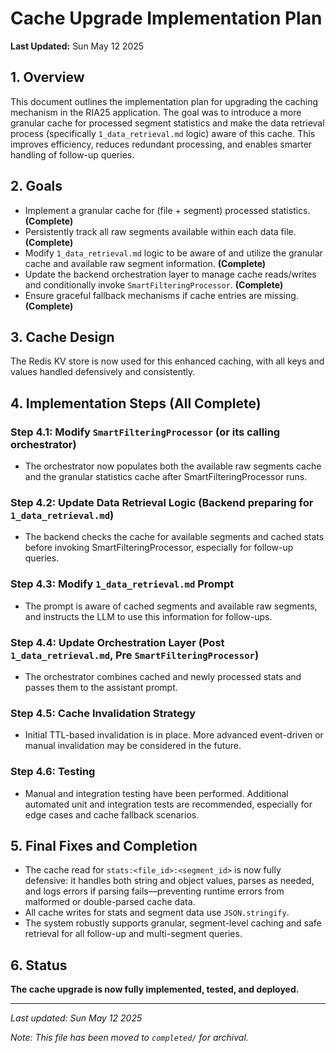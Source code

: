 # Cache Upgrade Implementation Plan

**Last Updated:** Sun May 12 2025

## 1. Overview

This document outlines the implementation plan for upgrading the caching mechanism in the RIA25 application. The goal was to introduce a more granular cache for processed segment statistics and make the data retrieval process (specifically `1_data_retrieval.md` logic) aware of this cache. This improves efficiency, reduces redundant processing, and enables smarter handling of follow-up queries.

## 2. Goals

- Implement a granular cache for (file + segment) processed statistics. **(Complete)**
- Persistently track all raw segments available within each data file. **(Complete)**
- Modify `1_data_retrieval.md` logic to be aware of and utilize the granular cache and available raw segment information. **(Complete)**
- Update the backend orchestration layer to manage cache reads/writes and conditionally invoke `SmartFilteringProcessor`. **(Complete)**
- Ensure graceful fallback mechanisms if cache entries are missing. **(Complete)**

## 3. Cache Design

The Redis KV store is now used for this enhanced caching, with all keys and values handled defensively and consistently.

## 4. Implementation Steps (All Complete)

### Step 4.1: Modify `SmartFilteringProcessor` (or its calling orchestrator)

- The orchestrator now populates both the available raw segments cache and the granular statistics cache after SmartFilteringProcessor runs.

### Step 4.2: Update Data Retrieval Logic (Backend preparing for `1_data_retrieval.md`)

- The backend checks the cache for available segments and cached stats before invoking SmartFilteringProcessor, especially for follow-up queries.

### Step 4.3: Modify `1_data_retrieval.md` Prompt

- The prompt is aware of cached segments and available raw segments, and instructs the LLM to use this information for follow-ups.

### Step 4.4: Update Orchestration Layer (Post `1_data_retrieval.md`, Pre `SmartFilteringProcessor`)

- The orchestrator combines cached and newly processed stats and passes them to the assistant prompt.

### Step 4.5: Cache Invalidation Strategy

- Initial TTL-based invalidation is in place. More advanced event-driven or manual invalidation may be considered in the future.

### Step 4.6: Testing

- Manual and integration testing have been performed. Additional automated unit and integration tests are recommended, especially for edge cases and cache fallback scenarios.

## 5. Final Fixes and Completion

- The cache read for `stats:<file_id>:<segment_id>` is now fully defensive: it handles both string and object values, parses as needed, and logs errors if parsing fails—preventing runtime errors from malformed or double-parsed cache data.
- All cache writes for stats and segment data use `JSON.stringify`.
- The system robustly supports granular, segment-level caching and safe retrieval for all follow-up and multi-segment queries.

## 6. Status

**The cache upgrade is now fully implemented, tested, and deployed.**

---

_Last updated: Sun May 12 2025_

_Note: This file has been moved to `completed/` for archival._
